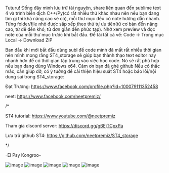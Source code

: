 Tuturu! Đống đây mình lưu trữ tài nguyên, share liên quan đến sublime text 4 và trình biên dịch C++/Py(có rất nhiều thứ khác nhau nên nếu bạn đang tìm gì thì khả năng cao sẽ có), mỗi thư mục đều có note hướng dẫn nhanh. Từng folder/file nhỏ được sắp xếp theo thứ tự ưu tiên(từ cơ bản đến nâng cao, từ dễ đến khó, từ đơn giản đến phức tạp). Nhớ xem preview và đọc note của mỗi thư mục trước khi bắt đầu. Để tải tất cả về: Code -> Trong mục Local -> Download ZIP


Ban đầu khi mới bắt đầu dùng subl để code mình đã mất rất nhiều thời gian nên mình mong rằng ST4_storage sẽ giúp bạn thành thạo text editor này nhanh hơn để có thời gian tập trung vào việc học code. Nó sẽ rất phù hợp nếu bạn đang dùng Windows x64. Cảm ơn bạn đã ghé github 
Nếu có thắc mắc, cần giúp đỡ, có ý tưởng để cải thiện hiệu suất ST4 hoặc báo lỗi/nội dung sai trong ST4_storage: 
    
    
Đạt Trương: https://www.facebook.com/profile.php?id=100079111352458

    
neet: https://www.facebook.com/neetpremiz/

    
/*


ST4 tutorial: https://www.youtube.com/@neetpremiz


Tham gia discord server: https://discord.gg/g6EjTCpxPa


Lưu trữ github ST4: https://github.com/neetpremiz/ST4_storage


*/


-El Psy Kongroo-

![image](https://github.com/neetpremiz/ST4_storage/assets/116280555/81dab94d-6319-4bc1-96fd-f94aa237a2d3)
![image](https://github.com/neetpremiz/ST4_storage/assets/116280555/587b9a82-2ae3-4642-a019-8f09462ff45f)
![image](https://github.com/neetpremiz/ST4_storage/assets/116280555/82e4aec6-14a0-4eae-8fd0-d5964edfeffc)
![image](https://github.com/neetpremiz/ST4_storage/assets/116280555/c19efc23-2c73-4450-b93c-096c29d49de9)
![image](https://github.com/neetpremiz/ST4_storage/assets/116280555/e237fcb1-ad93-4a6d-9e46-bc3c1a46b9cb)





